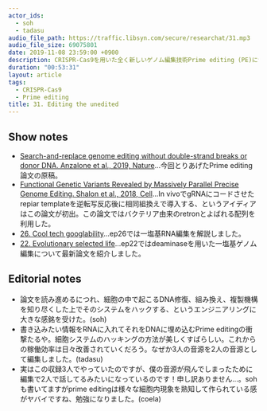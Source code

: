 ```yaml
---
actor_ids:
  - soh
  - tadasu
audio_file_path: https://traffic.libsyn.com/secure/researchat/31.mp3
audio_file_size: 69075801
date: 2019-11-08 23:59:00 +0900
description: CRISPR-Cas9を用いた全く新しいゲノム編集技術Prime editing (PE)についての原著論文を紹介しました。
duration: "00:53:31"
layout: article
tags: 
  - CRISPR-Cas9
  - Prime editing
title: 31. Editing the unedited
---
```


## Show notes
- [Search-and-replace genome editing without double-strand breaks or donor DNA. Anzalone et al., 2019, Nature](https://drive.google.com/file/d/1y_MlUarqT3mc83vyXSTJ-B_r9n1-evw4/view)...今回とりあげたPrime editing論文の原稿。
- [Functional Genetic Variants Revealed by Massively Parallel Precise Genome Editing. Shalon et al., 2018, Cell](https://www.ncbi.nlm.nih.gov/pubmed/30245013)...In vivoでgRNAにコードさせたrepiar templateを逆転写反応後に相同組換えで導入する、というアイディアはこの論文が初出。この論文ではバクテリア由来のretronとよばれる配列を利用した。
- [26. Cool tech googlability](https://researchat.fm/episode/26)...ep26では一塩基RNA編集を解説しました。
- [22. Evolutionary selected life](https://researchat.fm/episode/22)...ep22ではdeaminaseを用いた一塩基ゲノム編集について最新論文を紹介しました。

## Editorial notes
- 論文を読み進めるにつれ、細胞の中で起こるDNA修復、組み換え、複製機構を知り尽くした上でそのシステムをハックする、というエンジニアリングに大きな感銘を受けた。(soh)
- 書き込みたい情報をRNAに入れてそれをDNAに埋め込むPrime editingの衝撃たるや。細胞システムのハッキングの方法が美しくすばらしい。これからの稼働効率は日々改善されていくだろう。なぜか3人の音源を2人の音源として編集しました。(tadasu)
- 実はこの収録3人でやっていたのですが、僕の音源が飛んでしまったために編集で2人で話してるみたいになっているのです！申し訳ありません...。sohも書いてますがprime editingは様々な細胞内現象を熟知して作られている感がヤバイですね、勉強になりました。(coela)
